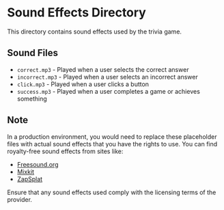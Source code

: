 # Sound Effects Directory

This directory contains sound effects used by the trivia game.

## Sound Files

- `correct.mp3` - Played when a user selects the correct answer
- `incorrect.mp3` - Played when a user selects an incorrect answer
- `click.mp3` - Played when a user clicks a button
- `success.mp3` - Played when a user completes a game or achieves something

## Note

In a production environment, you would need to replace these placeholder files with actual sound effects that you have the rights to use. You can find royalty-free sound effects from sites like:

- [Freesound.org](https://freesound.org/)
- [Mixkit](https://mixkit.co/free-sound-effects/)
- [ZapSplat](https://www.zapsplat.com/)

Ensure that any sound effects used comply with the licensing terms of the provider. 
